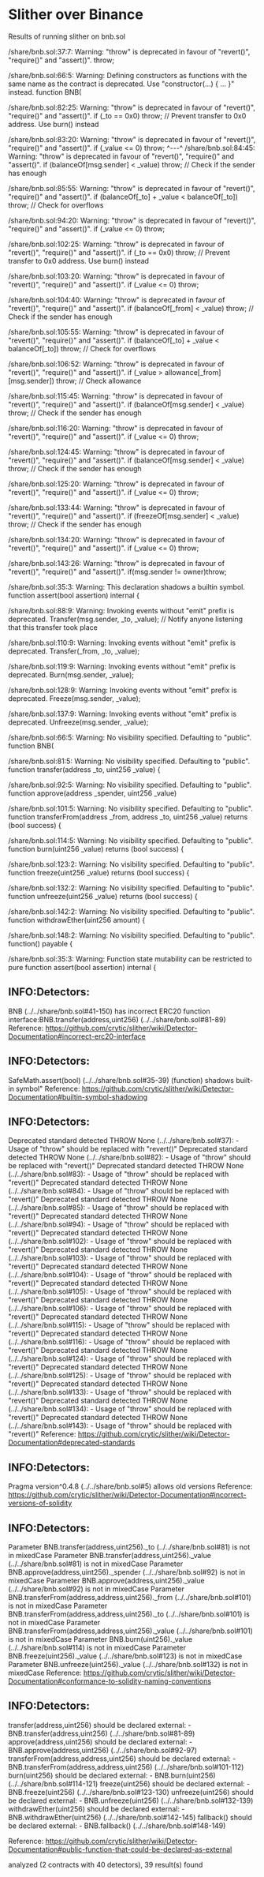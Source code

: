 # Slither over Binance
Results of running slither on bnb.sol

/share/bnb.sol:37:7: Warning: "throw" is deprecated in favour of "revert()", "require()" and "assert()".
      throw;

/share/bnb.sol:66:5: Warning: Defining constructors as functions with the same name as the contract is deprecated. Use "constructor(...) { ... }" instead.
    function BNB(

/share/bnb.sol:82:25: Warning: "throw" is deprecated in favour of "revert()", "require()" and "assert()".
        if (_to == 0x0) throw;                               // Prevent transfer to 0x0 address. Use burn() instead

/share/bnb.sol:83:20: Warning: "throw" is deprecated in favour of "revert()", "require()" and "assert()".
		if (_value <= 0) throw; 
		                 ^---^
/share/bnb.sol:84:45: Warning: "throw" is deprecated in favour of "revert()", "require()" and "assert()".
        if (balanceOf[msg.sender] < _value) throw;           // Check if the sender has enough

/share/bnb.sol:85:55: Warning: "throw" is deprecated in favour of "revert()", "require()" and "assert()".
        if (balanceOf[_to] + _value < balanceOf[_to]) throw; // Check for overflows

/share/bnb.sol:94:20: Warning: "throw" is deprecated in favour of "revert()", "require()" and "assert()".
		if (_value <= 0) throw; 

/share/bnb.sol:102:25: Warning: "throw" is deprecated in favour of "revert()", "require()" and "assert()".
        if (_to == 0x0) throw;                                // Prevent transfer to 0x0 address. Use burn() instead

/share/bnb.sol:103:20: Warning: "throw" is deprecated in favour of "revert()", "require()" and "assert()".
		if (_value <= 0) throw; 

/share/bnb.sol:104:40: Warning: "throw" is deprecated in favour of "revert()", "require()" and "assert()".
        if (balanceOf[_from] < _value) throw;                 // Check if the sender has enough

/share/bnb.sol:105:55: Warning: "throw" is deprecated in favour of "revert()", "require()" and "assert()".
        if (balanceOf[_to] + _value < balanceOf[_to]) throw;  // Check for overflows

/share/bnb.sol:106:52: Warning: "throw" is deprecated in favour of "revert()", "require()" and "assert()".
        if (_value > allowance[_from][msg.sender]) throw;     // Check allowance

/share/bnb.sol:115:45: Warning: "throw" is deprecated in favour of "revert()", "require()" and "assert()".
        if (balanceOf[msg.sender] < _value) throw;            // Check if the sender has enough

/share/bnb.sol:116:20: Warning: "throw" is deprecated in favour of "revert()", "require()" and "assert()".
		if (_value <= 0) throw; 

/share/bnb.sol:124:45: Warning: "throw" is deprecated in favour of "revert()", "require()" and "assert()".
        if (balanceOf[msg.sender] < _value) throw;            // Check if the sender has enough

/share/bnb.sol:125:20: Warning: "throw" is deprecated in favour of "revert()", "require()" and "assert()".
		if (_value <= 0) throw; 

/share/bnb.sol:133:44: Warning: "throw" is deprecated in favour of "revert()", "require()" and "assert()".
        if (freezeOf[msg.sender] < _value) throw;            // Check if the sender has enough

/share/bnb.sol:134:20: Warning: "throw" is deprecated in favour of "revert()", "require()" and "assert()".
		if (_value <= 0) throw; 

/share/bnb.sol:143:26: Warning: "throw" is deprecated in favour of "revert()", "require()" and "assert()".
		if(msg.sender != owner)throw;

/share/bnb.sol:35:3: Warning: This declaration shadows a builtin symbol.
  function assert(bool assertion) internal {

/share/bnb.sol:88:9: Warning: Invoking events without "emit" prefix is deprecated.
        Transfer(msg.sender, _to, _value);                   // Notify anyone listening that this transfer took place

/share/bnb.sol:110:9: Warning: Invoking events without "emit" prefix is deprecated.
        Transfer(_from, _to, _value);

/share/bnb.sol:119:9: Warning: Invoking events without "emit" prefix is deprecated.
        Burn(msg.sender, _value);

/share/bnb.sol:128:9: Warning: Invoking events without "emit" prefix is deprecated.
        Freeze(msg.sender, _value);

/share/bnb.sol:137:9: Warning: Invoking events without "emit" prefix is deprecated.
        Unfreeze(msg.sender, _value);

/share/bnb.sol:66:5: Warning: No visibility specified. Defaulting to "public". 
    function BNB(

/share/bnb.sol:81:5: Warning: No visibility specified. Defaulting to "public". 
    function transfer(address _to, uint256 _value) {

/share/bnb.sol:92:5: Warning: No visibility specified. Defaulting to "public". 
    function approve(address _spender, uint256 _value)

/share/bnb.sol:101:5: Warning: No visibility specified. Defaulting to "public". 
    function transferFrom(address _from, address _to, uint256 _value) returns (bool success) {

/share/bnb.sol:114:5: Warning: No visibility specified. Defaulting to "public". 
    function burn(uint256 _value) returns (bool success) {

/share/bnb.sol:123:2: Warning: No visibility specified. Defaulting to "public". 
	function freeze(uint256 _value) returns (bool success) {

/share/bnb.sol:132:2: Warning: No visibility specified. Defaulting to "public". 
	function unfreeze(uint256 _value) returns (bool success) {

/share/bnb.sol:142:2: Warning: No visibility specified. Defaulting to "public". 
	function withdrawEther(uint256 amount) {

/share/bnb.sol:148:2: Warning: No visibility specified. Defaulting to "public". 
	function() payable {

/share/bnb.sol:35:3: Warning: Function state mutability can be restricted to pure
  function assert(bool assertion) internal {
  
## INFO:Detectors:
BNB (../../share/bnb.sol#41-150) has incorrect ERC20 function interface:BNB.transfer(address,uint256) (../../share/bnb.sol#81-89)
Reference: https://github.com/crytic/slither/wiki/Detector-Documentation#incorrect-erc20-interface

## INFO:Detectors:
SafeMath.assert(bool) (../../share/bnb.sol#35-39) (function) shadows built-in symbol"
Reference: https://github.com/crytic/slither/wiki/Detector-Documentation#builtin-symbol-shadowing

## INFO:Detectors:
Deprecated standard detected THROW None (../../share/bnb.sol#37):
	- Usage of "throw" should be replaced with "revert()"
Deprecated standard detected THROW None (../../share/bnb.sol#82):
	- Usage of "throw" should be replaced with "revert()"
Deprecated standard detected THROW None (../../share/bnb.sol#83):
	- Usage of "throw" should be replaced with "revert()"
Deprecated standard detected THROW None (../../share/bnb.sol#84):
	- Usage of "throw" should be replaced with "revert()"
Deprecated standard detected THROW None (../../share/bnb.sol#85):
	- Usage of "throw" should be replaced with "revert()"
Deprecated standard detected THROW None (../../share/bnb.sol#94):
	- Usage of "throw" should be replaced with "revert()"
Deprecated standard detected THROW None (../../share/bnb.sol#102):
	- Usage of "throw" should be replaced with "revert()"
Deprecated standard detected THROW None (../../share/bnb.sol#103):
	- Usage of "throw" should be replaced with "revert()"
Deprecated standard detected THROW None (../../share/bnb.sol#104):
	- Usage of "throw" should be replaced with "revert()"
Deprecated standard detected THROW None (../../share/bnb.sol#105):
	- Usage of "throw" should be replaced with "revert()"
Deprecated standard detected THROW None (../../share/bnb.sol#106):
	- Usage of "throw" should be replaced with "revert()"
Deprecated standard detected THROW None (../../share/bnb.sol#115):
	- Usage of "throw" should be replaced with "revert()"
Deprecated standard detected THROW None (../../share/bnb.sol#116):
	- Usage of "throw" should be replaced with "revert()"
Deprecated standard detected THROW None (../../share/bnb.sol#124):
	- Usage of "throw" should be replaced with "revert()"
Deprecated standard detected THROW None (../../share/bnb.sol#125):
	- Usage of "throw" should be replaced with "revert()"
Deprecated standard detected THROW None (../../share/bnb.sol#133):
	- Usage of "throw" should be replaced with "revert()"
Deprecated standard detected THROW None (../../share/bnb.sol#134):
	- Usage of "throw" should be replaced with "revert()"
Deprecated standard detected THROW None (../../share/bnb.sol#143):
	- Usage of "throw" should be replaced with "revert()"
Reference: https://github.com/crytic/slither/wiki/Detector-Documentation#deprecated-standards

## INFO:Detectors:
Pragma version^0.4.8 (../../share/bnb.sol#5) allows old versions
Reference: https://github.com/crytic/slither/wiki/Detector-Documentation#incorrect-versions-of-solidity

## INFO:Detectors:
Parameter BNB.transfer(address,uint256)._to (../../share/bnb.sol#81) is not in mixedCase
Parameter BNB.transfer(address,uint256)._value (../../share/bnb.sol#81) is not in mixedCase
Parameter BNB.approve(address,uint256)._spender (../../share/bnb.sol#92) is not in mixedCase
Parameter BNB.approve(address,uint256)._value (../../share/bnb.sol#92) is not in mixedCase
Parameter BNB.transferFrom(address,address,uint256)._from (../../share/bnb.sol#101) is not in mixedCase
Parameter BNB.transferFrom(address,address,uint256)._to (../../share/bnb.sol#101) is not in mixedCase
Parameter BNB.transferFrom(address,address,uint256)._value (../../share/bnb.sol#101) is not in mixedCase
Parameter BNB.burn(uint256)._value (../../share/bnb.sol#114) is not in mixedCase
Parameter BNB.freeze(uint256)._value (../../share/bnb.sol#123) is not in mixedCase
Parameter BNB.unfreeze(uint256)._value (../../share/bnb.sol#132) is not in mixedCase
Reference: https://github.com/crytic/slither/wiki/Detector-Documentation#conformance-to-solidity-naming-conventions

## INFO:Detectors:
transfer(address,uint256) should be declared external:
	- BNB.transfer(address,uint256) (../../share/bnb.sol#81-89)
approve(address,uint256) should be declared external:
	- BNB.approve(address,uint256) (../../share/bnb.sol#92-97)
transferFrom(address,address,uint256) should be declared external:
	- BNB.transferFrom(address,address,uint256) (../../share/bnb.sol#101-112)
burn(uint256) should be declared external:
	- BNB.burn(uint256) (../../share/bnb.sol#114-121)
freeze(uint256) should be declared external:
	- BNB.freeze(uint256) (../../share/bnb.sol#123-130)
unfreeze(uint256) should be declared external:
	- BNB.unfreeze(uint256) (../../share/bnb.sol#132-139)
withdrawEther(uint256) should be declared external:
	- BNB.withdrawEther(uint256) (../../share/bnb.sol#142-145)
fallback() should be declared external:
	- BNB.fallback() (../../share/bnb.sol#148-149)

Reference: https://github.com/crytic/slither/wiki/Detector-Documentation#public-function-that-could-be-declared-as-external

analyzed (2 contracts with 40 detectors), 39 result(s) found
